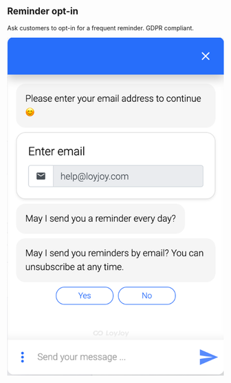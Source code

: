 ## Reminder opt-in

Ask customers to opt-in for a frequent reminder. GDPR compliant.

![reminder_opt_in_demo](reminder_opt_in_demo.png)
